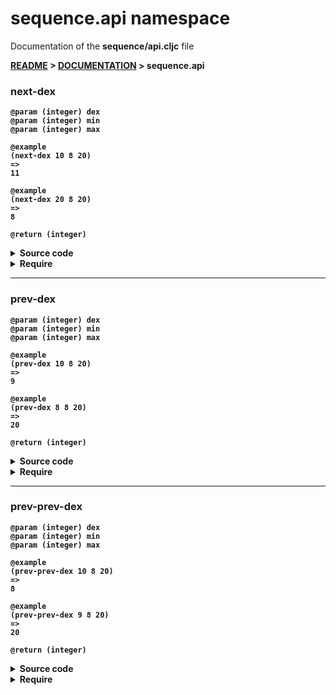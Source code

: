 
# <strong>sequence.api</strong> namespace
<p>Documentation of the <strong>sequence/api.cljc</strong> file</p>

<strong>[README](../../../README.md) > <strong>[DOCUMENTATION](../../COVER.md) > sequence.api</strong>



### next-dex

```
@param (integer) dex
@param (integer) min
@param (integer) max
```

```
@example
(next-dex 10 8 20)
=>
11
```

```
@example
(next-dex 20 8 20)
=>
8
```

```
@return (integer)
```

<details>
<summary>Source code</summary>

```
(defn next-dex
  [dex min max]
  (cond (>= dex max) min
        (<  dex min) min
        :return (inc dex)))
```

</details>

<details>
<summary>Require</summary>

```
(ns my-namespace (:require [sequence.api :as sequence :refer [next-dex]]))

(sequence/next-dex ...)
(next-dex          ...)
```

</details>

---

### prev-dex

```
@param (integer) dex
@param (integer) min
@param (integer) max
```

```
@example
(prev-dex 10 8 20)
=>
9
```

```
@example
(prev-dex 8 8 20)
=>
20
```

```
@return (integer)
```

<details>
<summary>Source code</summary>

```
(defn prev-dex
  [dex min max]
  (cond (<= dex min) max
        (>  dex max) max
        :return (dec dex)))
```

</details>

<details>
<summary>Require</summary>

```
(ns my-namespace (:require [sequence.api :as sequence :refer [prev-dex]]))

(sequence/prev-dex ...)
(prev-dex          ...)
```

</details>

---

### prev-prev-dex

```
@param (integer) dex
@param (integer) min
@param (integer) max
```

```
@example
(prev-prev-dex 10 8 20)
=>
8
```

```
@example
(prev-prev-dex 9 8 20)
=>
20
```

```
@return (integer)
```

<details>
<summary>Source code</summary>

```
(defn prev-prev-dex
  [dex min max]
  (cond (not (> max min)) min        (>  dex max) (dec max)        (<= dex min) (dec max)        (= dex (inc min)) max        :return (- dex 2)))
```

</details>

<details>
<summary>Require</summary>

```
(ns my-namespace (:require [sequence.api :as sequence :refer [prev-prev-dex]]))

(sequence/prev-prev-dex ...)
(prev-prev-dex          ...)
```

</details>
